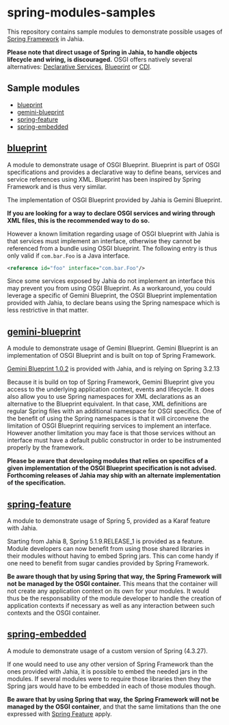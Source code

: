 # spring-modules-samples

This repository contains sample modules to demonstrate possible usages of [Spring Framework](https://spring.io/) in Jahia.

**Please note that direct usage of Spring in Jahia, to handle objects lifecycle and wiring, is discouraged.** OSGI offers natively several alternatives: [Declarative Services](https://docs.osgi.org/specification/osgi.cmpn/7.0.0/service.component.html), [Blueprint](https://docs.osgi.org/specification/osgi.cmpn/7.0.0/service.blueprint.html) or [CDI](https://docs.osgi.org/specification/osgi.enterprise/7.0.0/service.cdi.html).

## Sample modules

- [blueprint](#blueprint)
- [gemini-blueprint](#gemini-blueprint)
- [spring-feature](#spring-feature)
- [spring-embedded](#spring-embedded)

## [blueprint](./blueprint)

A module to demonstrate usage of OSGI Blueprint. Blueprint is part of OSGI specifications
and provides a declarative way to define beans, services and service references using XML.
Blueprint has been inspired by Spring Framework and is thus very similar.

The implementation of OSGI Blueprint provided by Jahia is Gemini Blueprint.

**If you are looking for a way to declare OSGI services and wiring through XML files, this is
the recommended way to do so.**

However a known limitation regarding usage of OSGI blueprint with Jahia is that services must
implement an interface, otherwise they cannot be referenced from a bundle using OSGI blueprint.
The following entry is thus only valid if `com.bar.Foo` is a Java interface.

```xml
<reference id="foo" interface="com.bar.Foo"/>
```

Since some services exposed by Jahia do not implement an interface this may prevent you from using OSGI Blueprint. As a workaround, you could leverage a specific of Gemini Blueprint, the OSGI Blueprint implementation provided with Jahia, to declare beans using the Spring namespace which is less restrictive in that matter.

## [gemini-blueprint](./gemini-blueprint)

A module to demonstrate usage of Gemini Blueprint. Gemini Blueprint is an implementation of OSGI Blueprint and is built on top of Spring Framework.

[Gemini Blueprint 1.0.2](https://www.eclipse.org/gemini/blueprint/documentation/reference/1.0.2.RELEASE/html/blueprint.html) is provided with Jahia, and is relying on Spring 3.2.13

Because it is build on top of Spring Framework, Gemini Blueprint give you access to the underlying application context, events and lifecycle. It does also allow you to use Spring namespaces for XML declarations as an alternative to the Blueprint equivalent. In that case, XML definitions are regular Spring files with an additional namespace for OSGI specifics. One of the benefit of using the Spring namespaces is that it will circonvene the limitation of OSGI Blueprint requiring services to implement an interface. However another limitation you may face is that those services without an interface must have a default public constructor in order to be instrumented properly by the framework.

**Please be aware that developing modules that relies on specifics of a given implementation of the OSGI Blueprint
specification is not advised. Forthcoming releases of Jahia may ship with an alternate implementation of the specification.**

## [spring-feature](./spring-feature)

A module to demonstrate usage of Spring 5, provided as a Karaf feature with Jahia.

Starting from Jahia 8, Spring 5.1.9.RELEASE_1 is provided as a feature. Module developers can now benefit from using those shared libraries in their modules without having to embed Spring jars. This can come handy if one need to benefit from sugar candies provided by Spring Framework.

**Be aware though that by using Spring that way, the Spring Framework will not be managed by the OSGI container.**
This means that the container will not create any application context on its own for your modules. It would
thus be the responsability of the module developer to handle the creation of application contexts if necessary
as well as any interaction between such contexts and the OSGI container.

## [spring-embedded](./spring-embedded)

A module to demonstrate usage of a custom version of Spring (4.3.27).

If one would need to use any other version of Spring Framework than the ones provided with Jahia, it is possible
to embed the needed jars in the modules. If several modules were to require those libraries then they the Spring
jars would have to be embedded in each of those modules though.

**Be aware that by using Spring that way, the Spring Framework will not be managed by the OSGI container**, and
that the same limitations than the one expressed with [Spring Feature](#spring-feature) apply.
